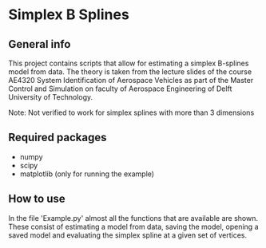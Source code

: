 # Simplex B Splines

## General info
This project contains scripts that allow for estimating a simplex B-splines model from data. The theory is taken from the lecture slides of the course AE4320 System Identification of Aerospace Vehicles as part of the Master Control and Simulation on faculty of Aerospace Engineering of Delft University of Technology.

Note: Not verified to work for simplex splines with more than 3 dimensions
	
## Required packages
* numpy
* scipy
* matplotlib (only for running the example)

## How to use
In the file 'Example.py' almost all the functions that are available are shown. These consist of estimating a model from data, saving the model, opening a saved model and evaluating the simplex spline at a given set of vertices.
